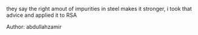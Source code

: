 they say the right amout of impurities in steel makes it stronger, i took that advice and applied it to RSA

Author: abdullahzamir
